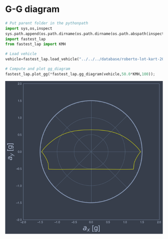 # G-G diagram


```python
# Put parent folder in the pythonpath
import sys,os,inspect
sys.path.append(os.path.dirname(os.path.dirname(os.path.abspath(inspect.getfile(inspect.currentframe())))))
import fastest_lap
from fastest_lap import KMH
```


```python
# Load vehicle
vehicle=fastest_lap.load_vehicle("../../../database/roberto-lot-kart-2016.xml","car");
```


```python
# Compute and plot gg_diagram
fastest_lap.plot_gg(*fastest_lap.gg_diagram(vehicle,50.0*KMH,100));
```


    
![png](output_3_0.png)
    



```python

```
